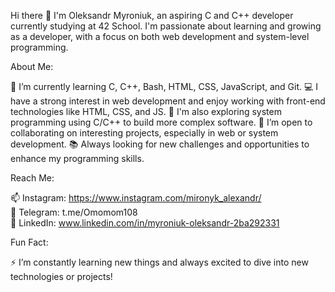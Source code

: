 Hi there 👋
I'm Oleksandr Myroniuk, an aspiring C and C++ developer currently studying at 42 School. I'm passionate about learning and growing as a developer, with a focus on both web development and system-level programming.

About Me:  

🌱 I’m currently learning C, C++, Bash, HTML, CSS, JavaScript, and Git.
💻 I have a strong interest in web development and enjoy working with front-end technologies like HTML, CSS, and JS.
🔧 I'm also exploring system programming using C/C++ to build more complex software.
👯 I’m open to collaborating on interesting projects, especially in web or system development.
📚 Always looking for new challenges and opportunities to enhance my programming skills.

Reach Me:

📫 Instagram: https://www.instagram.com/mironyk_alexandr/  
💬 Telegram: t.me/Omomom108  
💼 LinkedIn: www.linkedin.com/in/myroniuk-oleksandr-2ba292331  

Fun Fact:  

⚡ I’m constantly learning new things and always excited to dive into new technologies or projects!
